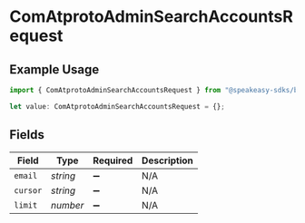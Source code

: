 # ComAtprotoAdminSearchAccountsRequest

## Example Usage

```typescript
import { ComAtprotoAdminSearchAccountsRequest } from "@speakeasy-sdks/bluesky/models/operations";

let value: ComAtprotoAdminSearchAccountsRequest = {};
```

## Fields

| Field              | Type               | Required           | Description        |
| ------------------ | ------------------ | ------------------ | ------------------ |
| `email`            | *string*           | :heavy_minus_sign: | N/A                |
| `cursor`           | *string*           | :heavy_minus_sign: | N/A                |
| `limit`            | *number*           | :heavy_minus_sign: | N/A                |